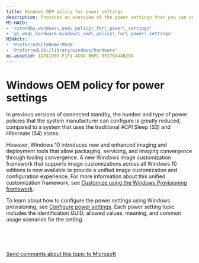 ```yaml
---
title: Windows OEM policy for power settings
description: Provides an overview of the power settings that you can configure in Windows 10.
MS-HAID:
- 'cstandby.windows\_oem\_policy\_for\_power\_settings'
- 'p\_weg\_hardware.windows\_oem\_policy\_for\_power\_settings'
MSHAttr:
- 'PreferredSiteName:MSDN'
- 'PreferredLib:/library/windows/hardware'
ms.assetid: 1D781903-F1F1-4C02-B6FC-0F275A44B29A
---
```


# Windows OEM policy for power settings


In previous versions of connected standby, the number and type of power policies that the system manufacturer can configure is greatly reduced, compared to a system that uses the traditional ACPI Sleep (S3) and Hibernate (S4) states.

However, Windows 10 introduces new and enhanced imaging and deployment tools that allow packaging, servicing, and imaging convergence through tooling convergence. A new Windows image customization framework that supports image customizations across all Windows 10 editions is now available to provide a unified image customization and configuration experience. For more information about this unified customization framework, see [Customize using the Windows Provisioning framework](https://msdn.microsoft.com/library/windows/hardware/dn898375.aspx).

To learn about how to configure the power settings using Windows provisioning, see [Configure power settings](https://msdn.microsoft.com/library/windows/hardware/mt608264). Each power setting topic includes the identification GUID, allowed values, meaning, and common usage scenarios for the setting.

 

 

[Send comments about this topic to Microsoft](mailto:wsddocfb@microsoft.com?subject=Documentation%20feedback%20%5Bp_WEG_Hardware\p_weg_hardware%5D:%20Windows%20OEM%20policy%20for%20power%20settings%20%20RELEASE:%20%285/9/2016%29&body=%0A%0APRIVACY%20STATEMENT%0A%0AWe%20use%20your%20feedback%20to%20improve%20the%20documentation.%20We%20don't%20use%20your%20email%20address%20for%20any%20other%20purpose,%20and%20we'll%20remove%20your%20email%20address%20from%20our%20system%20after%20the%20issue%20that%20you're%20reporting%20is%20fixed.%20While%20we're%20working%20to%20fix%20this%20issue,%20we%20might%20send%20you%20an%20email%20message%20to%20ask%20for%20more%20info.%20Later,%20we%20might%20also%20send%20you%20an%20email%20message%20to%20let%20you%20know%20that%20we've%20addressed%20your%20feedback.%0A%0AFor%20more%20info%20about%20Microsoft's%20privacy%20policy,%20see%20http://privacy.microsoft.com/default.aspx. "Send comments about this topic to Microsoft")




